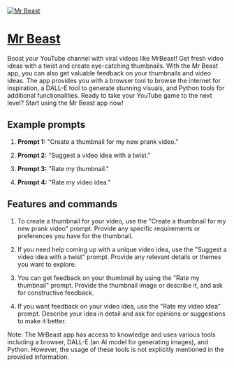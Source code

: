 [![Mr Beast](https://files.oaiusercontent.com/file-yJsBlp4gtQlMZaBj6GadZdXO?se=2123-10-16T07%3A42%3A35Z&sp=r&sv=2021-08-06&sr=b&rscc=max-age%3D31536000%2C%20immutable&rscd=attachment%3B%20filename%3DMr-Beast-Logo.png&sig=DQjH4N9cBJkwb5QH3X9LRqRgrKNSjUQfvAvxp5QwsEc%3D)](https://chat.openai.com/g/g-mjiRagdNC-mr-beast)

# [Mr Beast](https://chat.openai.com/g/g-mjiRagdNC-mr-beast)

Boost your YouTube channel with viral videos like MrBeast! Get fresh video ideas with a twist and create eye-catching thumbnails. With the Mr Beast app, you can also get valuable feedback on your thumbnails and video ideas. The app provides you with a browser tool to browse the internet for inspiration, a DALL-E tool to generate stunning visuals, and Python tools for additional functionalities. Ready to take your YouTube game to the next level? Start using the Mr Beast app now!

## Example prompts

1. **Prompt 1:** "Create a thumbnail for my new prank video."

2. **Prompt 2:** "Suggest a video idea with a twist."

3. **Prompt 3:** "Rate my thumbnail."

4. **Prompt 4:** "Rate my video idea."


## Features and commands

1. To create a thumbnail for your video, use the "Create a thumbnail for my new prank video" prompt. Provide any specific requirements or preferences you have for the thumbnail.

2. If you need help coming up with a unique video idea, use the "Suggest a video idea with a twist" prompt. Provide any relevant details or themes you want to explore.

3. You can get feedback on your thumbnail by using the "Rate my thumbnail" prompt. Provide the thumbnail image or describe it, and ask for constructive feedback.

4. If you want feedback on your video idea, use the "Rate my video idea" prompt. Describe your idea in detail and ask for opinions or suggestions to make it better.

Note: The MrBeast app has access to knowledge and uses various tools including a browser, DALL-E (an AI model for generating images), and Python. However, the usage of these tools is not explicitly mentioned in the provided information.